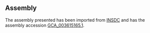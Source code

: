 
Assembly
--------

The assembly presented has been imported from 
[INSDC](http://www.insdc.org) and has the assembly accession
[GCA\_003615165.1](http://www.ebi.ac.uk/ena/data/view/GCA_003615165.1).

